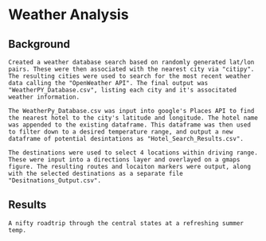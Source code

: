 # Weather Analysis

## Background

    Created a weather database search based on randomly generated lat/lon pairs. These were then associated with the nearest city via "citipy". The resulting cities were used to search for the most recent weather data calling the "OpenWeather API". The final output was "WeatherPY_Database.csv", listing each city and it's associtated weather information.

    The WeatherPy_Database.csv was input into google's Places API to find the nearest hotel to the city's latitude and longitude. The hotel name was appended to the existing dataframe. This dataframe was then used to filter down to a desired temperature range, and output a new dataframe of potential desintations as "Hotel_Search_Results.csv".

    The destinations were used to select 4 locations within driving range. These were input into a directions layer and overlayed on a gmaps figure. The resulting routes and locaiton markers were output, along with the selected destinations as a separate file "Desitnations_Output.csv".

## Results

    A nifty roadtrip through the central states at a refreshing summer temp.